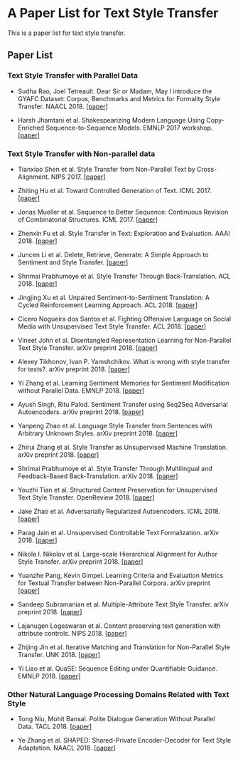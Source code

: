 # A Paper List for Text Style Transfer

This is a paper list for text style transfer.

## Paper List

### Text Style Transfer with Parallel Data

- Sudha Rao, Joel Tetreault. Dear Sir or Madam, May I introduce the GYAFC Dataset: Corpus, Benchmarks and Metrics for Formality Style Transfer. NAACL 2018. [[paper]][1]

- Harsh Jhamtani et al. Shakespearizing Modern Language Using Copy-Enriched Sequence-to-Sequence Models. EMNLP 2017 workshop. [[paper]][2]

### Text Style Transfer with Non-parallel data

- Tianxiao Shen et al. Style Transfer from Non-Parallel Text by Cross-Alignment. NIPS 2017. [[paper]][3]

- Zhiting Hu et al. Toward Controlled Generation of Text. ICML 2017. [[paper]][4]

- Jonas Mueller et al. Sequence to Better Sequence: Continuous Revision of Combinatorial Structures. ICML 2017. [[paper]][5]

- Zhenxin Fu et al. Style Transfer in Text: Exploration and Evaluation. AAAI 2018. [[paper]][6]

- Juncen Li et al. Delete, Retrieve, Generate: A Simple Approach to Sentiment and Style Transfer. [[paper]][7]

- Shrimai Prabhumoye et al. Style Transfer Through Back-Translation. ACL 2018. [[paper]][8]

- Jingjing Xu et al. Unpaired Sentiment-to-Sentiment Translation: A Cycled Reinforcement Learning Approach. ACL 2018. [[paper]][9]

- Cicero Nogueira dos Santos et al. Fighting Offensive Language on Social Media with Unsupervised Text Style Transfer. ACL 2018. [[paper]][10]

- Vineet John et al. Disentangled Representation Learning for Non-Parallel Text Style Transfer. arXiv preprint 2018. [[paper]][11]

- Alexey Tikhonov, Ivan P. Yamshchikov. What is wrong with style transfer for texts?. arXiv preprint 2018. [[paper]][12]

- Yi Zhang et al. Learning Sentiment Memories for Sentiment Modification without Parallel Data. EMNLP 2018. [[paper]][13]

- Ayush Singh, Ritu Palod. Sentiment Transfer using Seq2Seq Adversarial Autoencoders. arXiv preprint 2018. [[paper]][16]

- Yanpeng Zhao et al. Language Style Transfer from Sentences with Arbitrary Unknown Styles. arXiv preprint 2018. [[paper]][17]

- Zhirui Zhang et al. Style Transfer as Unsupervised Machine Translation. arXiv preprint 2018. [[paper]][18]

- Shrimai Prabhumoye et al. Style Transfer Through Multilingual and Feedback-Based Back-Translation. arXiv 2018. [[paper]][19]

- Youzhi Tian et al. Structured Content Preservation for Unsupervised Text Style Transfer. OpenReview 2018. [[paper]][20]

- Jake Zhao et al. Adversarially Regularized Autoencoders. ICML 2018. [[paper]][21]

- Parag Jain et al. Unsupervised Controllable Text Formalization. arXiv 2018. [[paper]][22]

- Nikola I. Nikolov et al. Large-scale Hierarchical Alignment for Author Style Transfer. arXiv preprint 2018. [[paper]][23]

- Yuanzhe Pang, Kevin Gimpel. Learning Criteria and Evaluation Metrics for Textual Transfer between Non-Parallel Corpora. arXiv preprint [[paper]][24]

- Sandeep Subramanian et al. Multiple-Attribute Text Style Transfer. arXiv preprint 2018. [[paper]][25]

- Lajanugen Logeswaran et al. Content preserving text generation with attribute controls. NIPS 2018. [[paper]][26]

- Zhijing Jin et al. Iterative Matching and Translation for Non-Parallel Style Transfer. UNK 2018. [[paper]][27]

- Yi Liao et al. QuaSE: Sequence Editing under Quantifiable Guidance. EMNLP 2018. [[paper]][28]

### Other Natural Language Processing Domains Related with Text Style

- Tong Niu, Mohit Bansal. Polite Dialogue Generation Without Parallel Data. TACL 2018. [[paper]][14]

- Ye Zhang et al. SHAPED: Shared-Private Encoder-Decoder for Text Style Adaptation. NAACL 2018. [[paper]][15]

[1]:http://xxx.itp.ac.cn/abs/1803.06535
[2]:http://xxx.itp.ac.cn/abs/1707.01161
[3]:https://papers.nips.cc/paper/7259-style-transfer-from-non-parallel-text-by-cross-alignment.pdf
[4]:http://xxx.itp.ac.cn/abs/1703.00955
[5]:http://proceedings.mlr.press/v70/mueller17a/mueller17a.pdf
[6]:http://xxx.itp.ac.cn/abs/1711.06861
[7]:http://xxx.itp.ac.cn/abs/1804.06437
[8]:http://xxx.itp.ac.cn/abs/1804.09000
[9]:http://xxx.itp.ac.cn/abs/1805.05181
[10]:http://xxx.itp.ac.cn/abs/1805.07685
[11]:http://xxx.itp.ac.cn/abs/1808.04339
[12]:http://xxx.itp.ac.cn/abs/1808.04365
[13]:http://xxx.itp.ac.cn/abs/1808.07311
[14]:http://xxx.itp.ac.cn/abs/1805.03162
[15]:http://xxx.itp.ac.cn/abs/1804.04093
[16]:http://xxx.itp.ac.cn/abs/1804.04003
[17]:http://xxx.itp.ac.cn/abs/1808.04071
[18]:http://xxx.itp.ac.cn/abs/1808.07894
[19]:http://xxx.itp.ac.cn/abs/1809.06284
[20]:https://openreview.net/forum?id=S1lCbhAqKX
[21]:http://xxx.itp.ac.cn/abs/1706.04223
[22]:http://xxx.itp.ac.cn/abs/1809.04556
[23]:http://xxx.itp.ac.cn/abs/1810.08237
[24]:http://xxx.itp.ac.cn/abs/1810.11878
[25]:http://xxx.itp.ac.cn/abs/1811.00552
[26]:http://xxx.itp.ac.cn/abs/1811.01135
[27]:http://zhijing-jin.com/files/papers/Iterative.pdf
[28]:http://aclweb.org/anthology/D18-1420